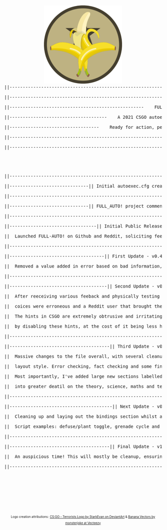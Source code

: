<pre>
<p align="center">
<img src="FULL-AUTO_csgo_autoexec.cfg_by_J-POP.png" width="250">
||------------------------------------------------------------------------------------------------------------------------||<br />
||------------------------------------------------------------------------------------------------------------------------||<br />
||---------------------------------------------------    FULL-AUTO!    ---------------------------------------------------||<br />
||-------------------------------------    A 2021 CSGO autoexec.cfg file by J-Pop    -------------------------------------||<br />
||----------------------------------    Ready for action, perpared for customisation    ----------------------------------||<br />
||------------------------------------------------------------------------------------------------------------------------||<br />
||------------------------------------------------------------------------------------------------------------------------||<br />
</p>
<p align="center">
||------------------------------------------------------------------------------------------------------------------------||<br />
||------------------------------|| Initial autoexec.cfg creation - v0.1 - 7th March 2021 ||-------------------------------||<br />
||------------------------------------------------------------------------------------------------------------------------||<br />
||------------------------------|| FULL_AUTO! project commences - v0.2 - 13th March 2021 ||-------------------------------||<br />
||------------------------------------------------------------------------------------------------------------------------||<br />
||---------------------------------|| Initial Public Release - v0.3 - 17th March 2021 ||----------------------------------||<br />
||  Launched FULL-AUTO! on Github and Reddit, soliciting feedback and thanking the community for maing it all possible.   ||<br />
||------------------------------------------------------------------------------------------------------------------------||<br />
||------------------------------------|| First Update - v0.4 - 17/18th March 2021 ||--------------------------------------||<br />
||  Removed a value added in error based on bad information, which could cause issues (cl_forcepreload "1").              ||<br />
||------------------------------------------------------------------------------------------------------------------------||<br />
||-------------------------------------|| Second Update - v0.5 - 18th March 2021 ||---------------------------------------||<br />
||  After reeceiving various feeback and physically testing out the default main file myself, I found that some of my     ||<br />
||  coices were erroneous and a Reddit user that brought them to my attention was correct on a few accounts.              ||<br />
||  The hints in CSGO are extremely obtrusive and irritating, so changes were implemented to make the defaults more sane  ||<br />
||  by disabling these hints, at the cost of it being less helpful in game for newer players).                           ||<br />
||------------------------------------------------------------------------------------------------------------------------||<br />
||--------------------------------------|| Third Update - v0.8 - 23rd March 2021 ||---------------------------------------||<br />
||  Massive changes to the file overall, with several cleanup passes on the spelling and grammar as well as most of the   ||<br />
||  layout style. Error checking, fact checking and some final sane defaults decided on as well as a new introduction.    ||<br />
||  Most importantly, I've added large new sections labelled "ADVANCED NOTE" in various areas that take the time to go    ||<br />
||  into greater deatil on the theory, science, maths and technology behind lots of the game/engine mechanics themselves. ||<br />
||------------------------------------------------------------------------------------------------------------------------||<br />
||---------------------------------------|| Next Update - v0.9 - ?? March 2021 ||-----------------------------------------||<br />
||  Cleaning up and laying out the bindings section whilst adding some fancy scripts to bind for easier execution ingame. ||<br />
||  Script examples: defuse/plant toggle, grenade cycle and jump throw script, any others I can find or create myself!    ||<br />
||------------------------------------------------------------------------------------------------------------------------||<br />
||--------------------------------------|| Final Update - v1.0 - 1st April 2021 ||----------------------------------------||<br />
||  An auspicious time! This will mostly be cleanup, ensuring everything works 100% and sharing the final result further. ||<br />
||------------------------------------------------------------------------------------------------------------------------||<br />
</p>
</pre>
<br />
<br />
<br />
<br />
<p align="center">
<sup><sub>Logo creation attributions:</sup></sub>
<sup><sub><a href="https://www.deviantart.com/starkevan/art/CS-GO-Terrorists-Logo-805803850">CS:GO - Terrorists Logo by StarkEvan on DeviantArt</a> & <a href="https://www.vecteezy.com/vector-art/159385-plantain-banana-vector-collection">Banana Vectors by monsterjoke at Vecteezy</a></sup></sub>
</p>
